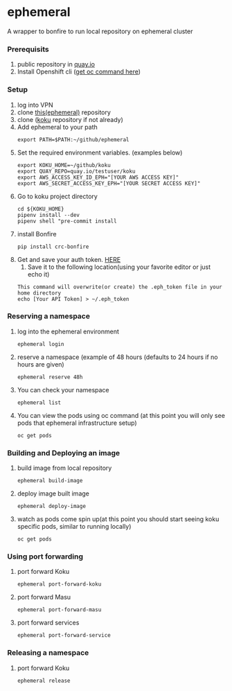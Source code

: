 # ephemeral
A wrapper to bonfire to run local repository on ephemeral cluster

### Prerequisits
1. public repository in [quay.io](https://quay.io/)
2. Install Openshift cli ([get oc command here](https://docs.openshift.com/container-platform/4.7/cli_reference/openshift_cli/getting-started-cli.html))

### Setup
1. log into VPN
2. clone [this(ephemeral)](https://github.com/project-koku/ephemeral) repository
3. clone ([koku](https://github.com/project-koku/koku) repository if not already)
4. Add ephemeral to your path
     ```
     export PATH=$PATH:~/github/ephemeral
     ```
5. Set the required environment variables. (examples below)
   ```
   export KOKU_HOME=~/github/koku
   export QUAY_REPO=quay.io/testuser/koku
   export AWS_ACCESS_KEY_ID_EPH="[YOUR AWS ACCESS KEY]"
   export AWS_SECRET_ACCESS_KEY_EPH="[YOUR SECRET ACCESS KEY]"
     ```
6. Go to koku project directory
    ```
    cd ${KOKU_HOME}
    pipenv install --dev
    pipenv shell "pre-commit install
    ```
7. install Bonfire
   ```
   pip install crc-bonfire
    ```
8. Get and save your auth token.
    [HERE](https://oauth-openshift.apps.c-rh-c-eph.8p0c.p1.openshiftapps.com/oauth/token/display)
   1. Save it to the following location(using your favorite editor or just echo it)
    ```
    This command will overwrite(or create) the .eph_token file in your home directory
    echo [Your API Token] > ~/.eph_token 
    ```

### Reserving a namespace
1. log into the ephemeral environment
    ```
   ephemeral login
   ```
2. reserve a namespace (example of 48 hours (defaults to 24 hours if no hours are given)
    ```
   ephemeral reserve 48h
   ```
3. You can check your namespace
    ```
   ephemeral list
   ```
4. You can view the pods using oc command (at this point you will only see pods that ephemeral infrastructure setup)
    ```
   oc get pods
   ```
   
### Building and Deploying an image
1. build image from local repository
    ```
   ephemeral build-image
   ```
2. deploy image built image
    ```
   ephemeral deploy-image
   ```
3. watch as pods come spin up(at this point you should start seeing koku specific pods, similar to running locally)
    ```
   oc get pods
   ```
### Using port forwarding
1. port forward Koku
    ```
   ephemeral port-forward-koku
   ```
2. port forward Masu
    ```
   ephemeral port-forward-masu
   ```
3. port forward services
    ```
   ephemeral port-forward-service
   ```
### Releasing a namespace
1. port forward Koku
    ```
   ephemeral release
   ```